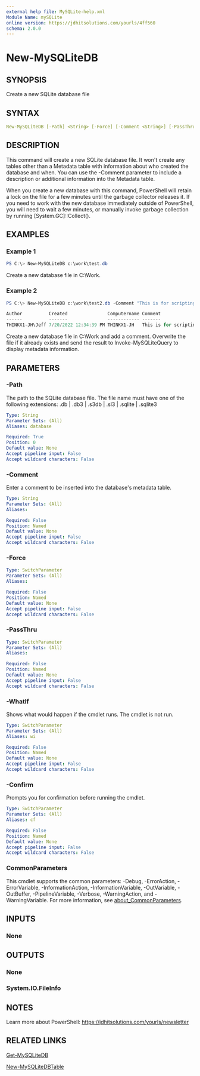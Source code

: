 ```yaml
---
external help file: MySQLite-help.xml
Module Name: mySQLite
online version: https://jdhitsolutions.com/yourls/4ff560
schema: 2.0.0
---
```


# New-MySQLiteDB

## SYNOPSIS

Create a new SQLite database file

## SYNTAX

```yaml
New-MySQLiteDB [-Path] <String> [-Force] [-Comment <String>] [-PassThru] [-WhatIf] [-Confirm] [<CommonParameters>]
```

## DESCRIPTION

This command will create a new SQLite database file. It won't create any tables other than a Metadata table with information about who created the database and when. You can use the -Comment parameter to include a description or additional information into the Metadata table.

When you create a new database with this command, PowerShell will retain a lock on the file for a few minutes until the garbage collector releases it. If you need to work with the new database immediately outside of PowerShell, you will need to wait a few minutes, or manually invoke garbage collection by running [System.GC]::Collect().

## EXAMPLES

### Example 1

```powershell
PS C:\> New-MySQLiteDB c:\work\test.db
```

Create a new database file in C:\Work.

### Example 2

```powershell
PS C:\> New-MySQLiteDB c:\work\test2.db -Comment "This is for scripting stuff" -PassThru -force | Invoke-MySQLiteQuery -query "Select * from metadata"

Author          Created               Computername Comment
------          -------               ------------ -------
THINKX1-JH\Jeff 7/20/2022 12:34:39 PM THINKX1-JH   This is for scripting stuff
```

Create a new database file in C:\Work and add a comment. Overwrite the file if it already exists and send the result to Invoke-MySQLiteQuery to display metadata information.

## PARAMETERS

### -Path

The path to the SQLite database file. The file name must have one of the following extensions: .db | .db3 | .s3db | .sl3 | .sqlite | .sqlite3

```yaml
Type: String
Parameter Sets: (All)
Aliases: database

Required: True
Position: 0
Default value: None
Accept pipeline input: False
Accept wildcard characters: False
```

### -Comment

Enter a comment to be inserted into the database's metadata table.

```yaml
Type: String
Parameter Sets: (All)
Aliases:

Required: False
Position: Named
Default value: None
Accept pipeline input: False
Accept wildcard characters: False
```

### -Force

```yaml
Type: SwitchParameter
Parameter Sets: (All)
Aliases:

Required: False
Position: Named
Default value: None
Accept pipeline input: False
Accept wildcard characters: False
```

### -PassThru

```yaml
Type: SwitchParameter
Parameter Sets: (All)
Aliases:

Required: False
Position: Named
Default value: None
Accept pipeline input: False
Accept wildcard characters: False
```

### -WhatIf

Shows what would happen if the cmdlet runs.
The cmdlet is not run.

```yaml
Type: SwitchParameter
Parameter Sets: (All)
Aliases: wi

Required: False
Position: Named
Default value: None
Accept pipeline input: False
Accept wildcard characters: False
```

### -Confirm

Prompts you for confirmation before running the cmdlet.

```yaml
Type: SwitchParameter
Parameter Sets: (All)
Aliases: cf

Required: False
Position: Named
Default value: None
Accept pipeline input: False
Accept wildcard characters: False
```

### CommonParameters

This cmdlet supports the common parameters: -Debug, -ErrorAction, -ErrorVariable, -InformationAction, -InformationVariable, -OutVariable, -OutBuffer, -PipelineVariable, -Verbose, -WarningAction, and -WarningVariable. For more information, see [about_CommonParameters](http://go.microsoft.com/fwlink/?LinkID=113216).

## INPUTS

### None

## OUTPUTS

### None

### System.IO.FileInfo

## NOTES

Learn more about PowerShell: https://jdhitsolutions.com/yourls/newsletter

## RELATED LINKS

[Get-MySQLiteDB](Get-MySQLiteDB.md)

[New-MySQLiteDBTable](New-MySQLiteDBTable.md)
